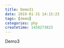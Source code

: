 ```yaml
---
title: Demo31
date: 2019-01-31 14:15:23
tags: [demo]
categories: php
createtime: 1458273823
---
```

Demo3